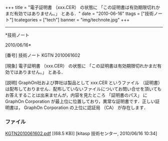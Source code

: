 ﻿+++
title = "電子証明書 （xxx.CER） の状態に 「この証明書は有効期限切れかまだ有効ではありません。」 とある．"
date = "2010-06-16"
ttags = ["技術ノート"]
tcategories = ["tech"]
banner = "img/technote.jpg"
+++

-----------------------------------------------------------------------------------------------------------------------------

*技術ノート

2010/06/16*


[番号]
技術ノート KGTN 2010061602

[現象]
電子証明書 （xxx.CER） の状態に
「この証明書は有効期限切れかまだ有効ではありません。」 とある．

[説明]
GraphOn社および弊社は製品として xxx.CER というファイル （証明書）
は配布しておりません．配布していないファイルについてお問い合せを頂いてもお答えすることは出来ませんが，内容を見たところ
「証明書のパス」 に GraphOn Corporation
が最上位に位置しており，異常な証明書です．正しい証明書は， GraphOn
Corporation の上位に認証局 （CA） が存在します．


### ファイル

 
 


[KGTN2010061602.pdf](http://techreport.kitasp.net/attachments/download/198/KGTN2010061602.pdf)
 [(68.5 KB)] [kitasp 技術センター, 2010/06/16
10:34]


 


 

